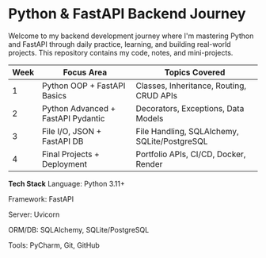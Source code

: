 # Python & FastAPI Backend Journey
Welcome to my backend development journey where I'm mastering Python and FastAPI through daily practice, learning, and building real-world projects. This repository contains my code, notes, and mini-projects.

| Week | Focus Area                  | Topics Covered                              |
|------|-----------------------------|---------------------------------------------|
| 1    | Python OOP + FastAPI Basics | Classes, Inheritance, Routing, CRUD APIs    |
| 2    | Python Advanced + FastAPI Pydantic | Decorators, Exceptions, Data Models  |
| 3    | File I/O, JSON + FastAPI DB | File Handling, SQLAlchemy, SQLite/PostgreSQL|
| 4    | Final Projects + Deployment | Portfolio APIs, CI/CD, Docker, Render       |

**Tech Stack**
Language: Python 3.11+

Framework: FastAPI

Server: Uvicorn

ORM/DB: SQLAlchemy, SQLite/PostgreSQL

Tools: PyCharm, Git, GitHub
